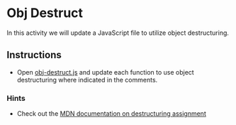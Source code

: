 # Obj Destruct

In this activity we will update a JavaScript file to utilize object destructuring.

## Instructions

* Open [obj-destruct.js](Unsolved/obj-destruct.js) and update each function to use object destructuring where indicated in the comments.

### Hints

* Check out the [MDN documentation on destructuring assignment](https://developer.mozilla.org/en-US/docs/Web/JavaScript/Reference/Operators/Destructuring_assignment)
